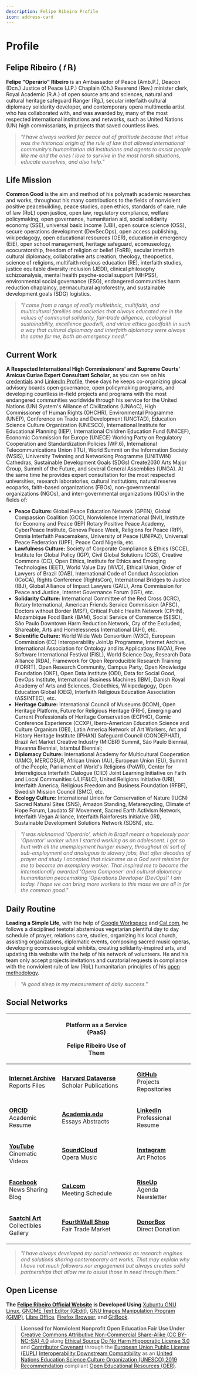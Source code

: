 ```yaml
---
description: Felipe Ribeiro Profile
icon: address-card
---
```


# Profile

## Felipe Ribeiro ( 𝑓 ℞)

**Felipe "Operário" Ribeiro** is an Ambassador of Peace (Amb.P.), Deacon (Dcn.) Justice of Peace (J.P.) Chaplain (Ch.) Reverend (Rev.) minister clerk, Royal Academic (R.A.) of open source arts and sciences, natural and cultural heritage safeguard Ranger (Rg.), secular interfaith cultural diplomacy solidarity developer, and contemporary opera multimedia artist who has collaborated with, and was awarded by, many of the most respected international institutions and networks, such as United Nations (UN) high commissariats, in projects that saved countless lives.

> _“I have always worked for peace out of gratitude because that virtue was the historical origin of the rule of law that allowed international community’s humanitarian aid institutions and agents to assist people like me and the ones I love to survive in the most harsh situations, educate ourselves, and also help."_

## **Life Mission**

**Common Good** is the aim and method of his polymath academic researches and works, throughout his many contributions to the fields of nonviolent positive peacebuilding, peace studies, open ethics, standards of care, rule of law (RoL) open justice, open law, regulatory compliance, welfare policymaking, open governance, humanitarian aid, social solidarity economy (SSE), universal basic income (UBI), open source science (OSS), secure operations development (DevSecOps), open access publishing, wikipedagogy, open educational resources (OER), education in emergency (EiE), open school management, heritage safeguard, ecomuseology, ecocuratorship, freedom of religion or belief (FoRB), secular interfaith cultural diplomacy, collaborative arts creation, theology, theopoetics, science of religions, multifaith religious education (RE), interfaith studies, justice equitable diversity inclusion (JEDI), clinical philosophy schizoanalysis, mental health psyche-social support (MHPSS), environmental social governance (ESG), endangered communities harm reduction chaplaincy, permacultural agroforestry, and sustainable development goals (SDG) logistics.

> _"I come from a range of really multiethnic, multifaith, and multicultural families and societies that always educated me in the values of communal solidarity, fair-trade diligence, ecological sustainability, excellence goodwill, and virtue ethics goodfaith in such a way that cultural diplomacy and interfaith diplomacy were always the same for me, both an emergency need.”_

## **Current Work**

**A Respected International High Commissioners’ and Supreme Courts’ Amicus Curiae Expert Consultant Scholar**, as you can see on his [credentials](credentials.md) and [LinkedIn Profile](https://linkedin.com/in/operarioribeiro), these days he keeps co-organizing glocal advisory boards open governance, open policymaking programs, and developing countless in-field projects and programs with the most endangered communities worldwide through his service for the United Nations (UN) System's Alliance of Civilizations (UNAoC), High Commissioner of Human Rights (OHCHR), Environmental Programme (UNEP), Conference on Trade and Development (UNCTAD), Education Science Culture Organization (UNESCO), International Institute for Educational Planning (IIEP), International Children Education Fund (UNICEF), Economic Commission for Europe (UNECE) Working Party on Regulatory Cooperation and Standardization Policies (WP.6), International Telecommunications Union (ITU), World Summit on the Information Society (WSIS), University Twinning and Networking Programme (UNITWIN) Cathedras, Sustainable Development Goals (SDGs) Create2030 Arts Major Group, Summit of the Future, and several General Assemblies (UNGA). At the same time he provides expert consultation for the most respected universities, research laboratories, cultural institutions, natural reserve ecoparks, faith-based organizations (FBOs), non-governmental organizations (NGOs), and inter-governmental organizations (IGOs) in the fields of:&#x20;

* **Peace Culture:** Global Peace Education Network (GPEN), Global Compassion Coalition (GCC), Nonviolence International (NvI), Institute for Economy and Peace (IEP) Rotary Positive Peace Academy, CyberPeace Institute, Geneva Peace Week, Religions for Peace (RfP), Omnia Interfaith Peacemakers, University of Peace (UNIPAZ), Universal Peace Federation (UPF), Peace Cord Nigeria, etc.
* **Lawfulness Culture:** Society of Corporate Compliance & Ethics (SCCE), Institute for Global Policy (IGP), Civil Global Solutions (CGS), Creative Commons (CC), Open Ethics, Institute for Ethics and Emerging Technologies (IEET), World Value Day (WVD), Ethical Union, Order of Lawyers of Brazil (OAB), International Code of Conduct Association (ICoCA), Rights Conference (RightsCon), International Bridges to Justice (IBJ), Global Alliance of Impact Lawyers (GAIL), Arns Commission for Peace and Justice, Internet Governance Forum (IGF), etc.
* **Solidarity Culture:** International Committee of the Red Cross (ICRC), Rotary International, American Friends Service Commission (AFSC), Doctors without Border (MSF), Critical Public Health Network (CPHN),  Mozambique Food Bank (BAM), Social Service of Commerce (SESC), São Paulo Downtown Harm Reduction Network, Cry of the Excluded, Shareable, Arts and Homelessness International (AHI), etc.
* **Scientific Culture:** World Wide Web Consortium (W3C), European Commission (EC) Interoperability JoinUp Programme, Internet Archive, International Association for Ontology and its Applications (IAOA), Free Software International Festival (FISL), World Science Day, Research Data Alliance (RDA), Framework for Open Reproducible Research Training (FORRT), Open Research Community, Campus Party, Open Knowledge Foundation (OKF), Open Data Institute (ODI), Data for Social Good, DevOps Institute, International Business Machines (IBM), Danish Royal Academy of Arts and Sciences, Globethics, Wikipedagogy, Open Education Global (OEG), Interfaith Religious Education Association (ASSINTEC), etc.
* **Heritage Culture:** International Council of Museums (ICOM), Open Heritage Platform, Future for Religious Heritage (FRH), Emerging and Current Professionals of Heritage Conservation (ECPHC), Comic Conference Experience (CCXP), Ibero-American Education Science and Culture Organism (OEI), Latin America Network of Art Workers,  Art and History Heritage Institute (IPHAN) Safeguard Council (CONDEPHAT), Brazil Art Market Creative Industry (MICBR) Summit, São Paulo Biennial, Havanna Biennial, Istambul Biennial;
* **Diplomacy Culture:** International Academy for Multicultural Cooperation (IAMC), MERCOSUR, African Union (AU), European Union (EU), Summit of the People, Parliament of World's Religions (PoWR), Center for Interreligious Interfaith Dialogue (CIID) Joint Learning Initiative on Faith and Local Communities (JLIF\&LC), United Religions Initiative (URI), Interfaith America, Religious Freedom and Business Foundation (RFBF), Swedish Mission Council (SMC), etc.&#x20;
* **Ecology Culture:** International Union for Conservation of Nature (IUCN) Sacred Natural Sites (SNS), Amazon Standing, Metarecycling, Climate of Hope Forum, Laudato Si' Movement, Sacred Earth Activism Network, Interfaith Vegan Alliance, Interfaith Rainforests Initiative (IRI), Sustainable Development Solutions Network (SDSN), etc.

> _"I was nicknamed 'Operário', which in Brazil meant a hopelessly poor 'Operator' worker when I started working as an adolescent. I got so hurt with all the unemployment hunger misery, throughout all sort of sub-employment and analogous to slavery jobs, that after decades of prayer and study I accepted that nickname as a God sent mission for me to become an exemplary worker. That inspired me to become the internationally awarded 'Opera Composer' and cultural diplomacy humanitarian peacemaking 'Operations Developer (DevOps)' I am today. I hope we can bring more workers to this mass we are all in for the common good."_

## **Daily Routine**

**Leading a Simple Life**, with the help of [Google Workspace](https://workspace.google.com/) and [Cal.com](https://cal.com/operarioribeiro), he follows a disciplined teetotal abstemious vegetarian plentiful day to day schedule of prayer, relations care, studies, organizing his local church, assisting organizations, diplomatic events, composing sacred music operas, developing ecomuseological exhibits, creating solidarity-inspired arts, and updating this website with the help of his  network of volunteers. He and his team only accept projects invitations and curatorial requests in compliance with the nonviolent rule of law (RoL) humanitarian principles of his [open methodology](methodology.md).

> _"A good sleep is my measurement of daily success."_

## Social Networks

|                                                                                                                      | <p><strong>Platform as a Service (PaaS)</strong> </p><p>Felipe Ribeiro Use of Them</p>                                                   |                                                                                                                     |
| -------------------------------------------------------------------------------------------------------------------- | ---------------------------------------------------------------------------------------------------------------------------------------- | ------------------------------------------------------------------------------------------------------------------- |
| <p><a href="https://archive.org/details/@operarioribeiro"><strong>Internet Archive</strong></a><br>Reports Files</p> | <p><a href="https://dataverse.harvard.edu/dataverse/operarioribeiro/"><strong>Harvard Dataverse</strong></a><br>Scholar Publications</p> | <p><a href="https://github.com/operarioribeiro"><strong>GitHub</strong></a><br>Projects Repositories</p>            |
| <p><a href="https://orcid.org/0000-0003-1907-1880"><strong>ORCID</strong></a><br>Academic Resume</p>                 | <p><a href="https://united-nations.academia.edu/operarioribeiro"><strong>Academia.edu</strong></a><br>Essays Abstracts</p>               | <p><a href="https://linkedin.com/in/operarioribeiro"><strong>LinkedIn</strong></a><br>Professional Resume</p>       |
| <p><a href="https://www.youtube.com/@operarioribeiro"><strong>YouTube</strong></a><br>Cinematic Videos</p>           | <p><a href="https://soundcloud.com/operarioribeiro"><strong>SoundCloud</strong></a><br>Opera Music</p>                                   | <p><a href="https://instagram.com/operarioribeiro"><strong>Instagram</strong></a><br>Art Photos</p>                 |
| <p><a href="https://facebook.com/operarioribeiro"><strong>Facebook</strong></a><br>News Sharing Blog</p>             | <p><a href="https://cal.com/operarioribeiro"><strong>Cal.com</strong></a><br>Meeting Schedule</p>                                        | <p><a href="https://lists.riseup.net/www/info/operarioribeiro"><strong>RiseUp</strong></a><br>Agenda Newsletter</p> |
| <p><a href="https://www.saatchiart.com/operarioribeiro"><strong>Saatchi Art</strong></a><br>Collectibles Gallery</p> | <p><a href="https://operarioribeiro-shop.fourthwall.com/"><strong>FourthWall Shop</strong></a><br>Fair Trade Market</p>                  | <p><a href="https://donorbox.org/operarioribeiro"><strong>DonorBox</strong></a><br>Direct Donation</p>              |



> _"I have always developed my social networks as research engines and solutions sharing contemporary art works. That may explain why I have not much followers nor engagement but always creates solid partnerships that allow me to assist those in need through them."_

## Open License

**The** [**Felipe Ribeiro Official Website**](https://operarioribeiro.gitbook.io/) **is Developed Using** [Xubuntu GNU Linux](https://xubuntu.org/), [GNOME Text Editor (GEdit)](https://gedit-text-editor.org/), [GNU Images Manipulation Program (GIMP)](https://gimp.org/), [Libre Office](https://libreoffice.org/), [Firefox Browser](https://mozilla.org/firefox), and [GitBook](https://gitbook.com/).

> **Licensed for Nonviolent Nonprofit Open Education Fair Use Under** [Creative Commons Attributive Non-Commercial Share-Alike (CC BY-NC-SA) 4.](https://creativecommons.org/licenses/by-nc-sa/4.0)[0](https://creativecommons.org/licenses/by-nc-sa/4.0) along [Ethical Source](https://ethicalsource.dev/) [Do No Harm Hippocratic](https://firstdonoharm.dev/)[ License 3.0](https://firstdonoharm.dev/) and [Contributor Covenant](https://contributor-covenant.org/) through the [European Union Public License (EUPL)](https://commission.europa.eu/about/departments-and-executive-agencies/digital-services/open-source-strategy-history/european-union-public-licence_en) [Interoperability Downstream Compatibility](https://interoperable-europe.ec.europa.eu/collection/eupl/how-use-eupl) as an [United Nations Education Science Culture Organization (UNESCO) 2019 Recommendation](https://unesdoc.unesco.org/ark:/48223/pf0000383205?posInSet=11\&queryId=c113a623-2bd5-45ce-a4aa-ea2389aa5e95) compliant [Open Educational Resources (OER)](https://www.unesco.org/en/open-educational-resources).
